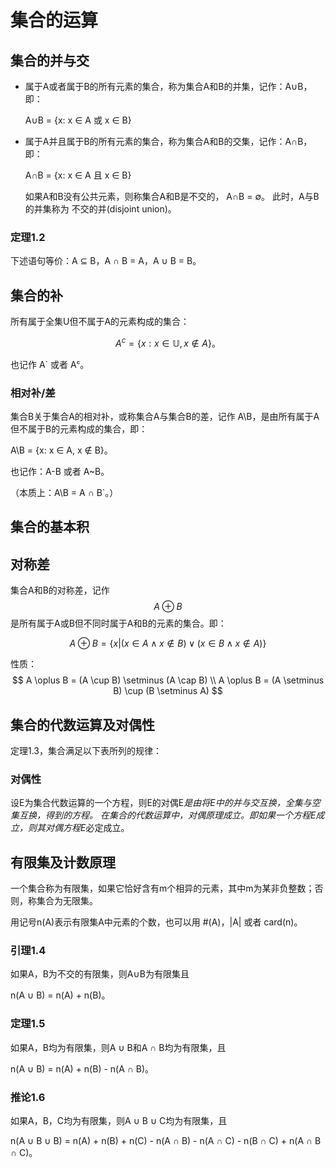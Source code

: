 # 集合的运算

## 集合的并与交

  - 属于A或者属于B的所有元素的集合，称为集合A和B的并集，记作：A∪B，即：

    A∪B = {x: x ∈ A 或 x ∈ B}

  - 属于A并且属于B的所有元素的集合，称为集合A和B的交集，记作：A∩B，即：

    A∩B = {x: x ∈ A 且 x ∈ B}

    如果A和B没有公共元素，则称集合A和B是不交的， A∩B = ∅。
    此时，A与B的并集称为 不交的并(disjoint union)。

### 定理1.2

下述语句等价：A ⊆ B，A ∩ B = A，A ∪ B = B。

## 集合的补

所有属于全集U但不属于A的元素构成的集合：

$$
A^c = \{x: x \in \mathbb{U}, x \not\in A \}。
$$

也记作 A` 或者 Aᶜ。

### 相对补/差

集合B关于集合A的相对补，或称集合A与集合B的差，记作 A\B，是由所有属于A但不属于B的元素构成的集合，即：

A\B = {x: x ∈ A, x ∉ B}。

也记作：A-B 或者 A~B。

（本质上：A\B = A ∩ B`。）

## 集合的基本积<a href='#fundamental-products'></a>

## 对称差

集合A和B的对称差，记作
$$
A\oplus B
$$
是所有属于A或B但不同时属于A和B的元素的集合。即：

$$
A \oplus B = \{x | (x \in A \land x \not\in B) \lor (x \in B \land x \not\in A)\}
$$

性质：
$$
A \oplus B = (A \cup B) \setminus (A \cap B) \\
A \oplus B = (A \setminus B) \cup (B \setminus A)
$$

## 集合的代数运算及对偶性

定理1.3，集合满足以下表所列的规律：

### 对偶性

设E为集合代数运算的一个方程，则E的对偶E*是由将E中的并与交互换，全集与空集互换，得到的方程。
在集合的代数运算中，对偶原理成立。即如果一个方程E成立，则其对偶方程E*必定成立。

## 有限集及计数原理

一个集合称为有限集，如果它恰好含有m个相异的元素，其中m为某非负整数；否则，称集合为无限集。

用记号n(A)表示有限集A中元素的个数，也可以用 #(A)，|A| 或者 card(n)。

### 引理1.4

如果A，B为不交的有限集，则A∪B为有限集且

n(A ∪ B) = n(A) + n(B)。

### 定理1.5

如果A，B均为有限集，则A ∪ B和A ∩ B均为有限集，且

n(A ∪ B) = n(A) + n(B) - n(A ∩ B)。

### 推论1.6

如果A，B，C均为有限集，则A ∪ B ∪ C均为有限集，且

n(A ∪ B ∪ B) = n(A) + n(B) + n(C) - n(A ∩ B) - n(A ∩ C) - n(B ∩ C) + n(A ∩ B ∩ C)。
